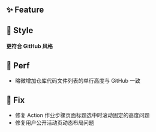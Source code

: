 ## ✨ Feature

## 🌈 Style

#### 更符合 GitHub 风格

## 🎈 Perf

- 略微增加仓库代码文件列表的单行高度与 GitHub 一致

## 🐞 Fix

- 修复 Action 作业步骤页面标题选中时滚动固定的高度问题
- 修复用户公开活动页动态布局问题
